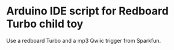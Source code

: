 # Arduino IDE script for Redboard Turbo child toy
Use a redboard Turbo and a mp3 Qwiic trigger from Sparkfun.

